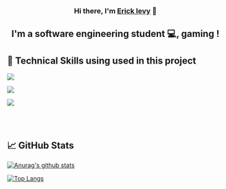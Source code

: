 
<p align="center">
  <a  target="_blank" rel="noreferrer"></a>
</p>

<h3 align="center">
Hi there, I'm <a href="https://github.com/Ericklevy" target="_blank" rel="noreferrer">Erick levy</a> 👋
</h3>

<h2 align="center">
I'm a software engineering student 💻, gaming !
</h2> 






 

## 💼 Technical Skills using used in this project


![](https://img.shields.io/badge/Code-JavaScript-informational?style=flat&logo=JavaScript&color=F7DF1E)

![](https://img.shields.io/badge/Code-HTML5-informational?style=flat&logo=HTML5&color=E34F26)

![](https://img.shields.io/badge/Code-Java-informational?style=flat&logo=JavaScript&color=F7DF1E)

</br>




</br>



## 📈 GitHub Stats 

[![Anurag's github stats](https://github-readme-stats.vercel.app/api?username=Ericklevy)](https://github.com/Ericklevy)

[![Top Langs](https://github-readme-stats.vercel.app/api/top-langs/?username=Ericklevy&layout=compact)](https://github.com/Ericklevy)


